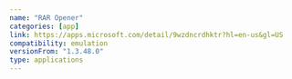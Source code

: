 ```yaml
---
name: "RAR Opener"
categories: [app]
link: https://apps.microsoft.com/detail/9wzdncrdhktr?hl=en-us&gl=US
compatibility: emulation
versionFrom: "1.3.48.0"
type: applications
---
```


